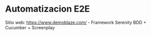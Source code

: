 # Automatizacion E2E
Sitio web: https://www.demoblaze.com/  - Framework Serenity BDD + Cucumber + Screenplay
